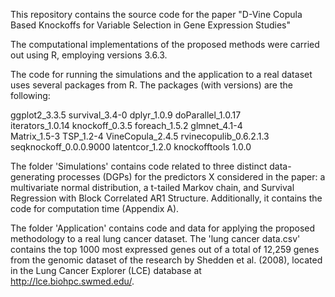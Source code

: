 This repository contains the source code for the paper "D-Vine Copula Based Knockoffs for Variable Selection in Gene Expression Studies"

The computational implementations of the proposed methods were carried out using R, employing versions 3.6.3.

The code for running the simulations and the application to a real dataset uses several packages from R. The packages (with versions) are the following:

ggplot2_3.3.5            survival_3.4-0         dplyr_1.0.9            doParallel_1.0.17     
iterators_1.0.14         knockoff_0.3.5         foreach_1.5.2          glmnet_4.1-4          
Matrix_1.5-3             TSP_1.2-4              VineCopula_2.4.5       rvinecopulib_0.6.2.1.3
seqknockoff_0.0.0.9000   latentcor_1.2.0 
knockofftools 1.0.0


The folder 'Simulations' contains code related to three distinct data-generating processes (DGPs) for the predictors X considered in the paper: a multivariate normal distribution, a t-tailed Markov chain, and Survival Regression with Block Correlated AR1 Structure. Additionally, it contains the code for computation time (Appendix A).

The folder 'Application' contains code and data for applying the proposed methodology to a real lung cancer dataset. The 'lung cancer data.csv' contains the top 1000 most expressed genes out of a total of 12,259 genes from the genomic dataset of the research by Shedden et al. (2008), located in the Lung Cancer Explorer (LCE) database at http://lce.biohpc.swmed.edu/.

